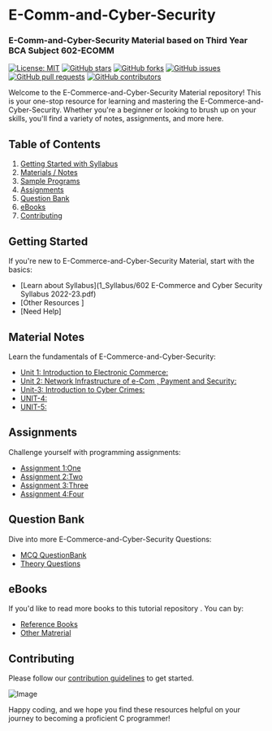 # E-Comm-and-Cyber-Security
### E-Comm-and-Cyber-Security Material based on Third Year BCA Subject 602-ECOMM

[![License: MIT](https://img.shields.io/badge/License-MIT-blue.svg)](LICENSE)
[![GitHub stars](https://img.shields.io/github/stars/sbccas/E-Commerce-and-Cyber-Security.svg)](https://github.com/sbccas/E-Commerce-and-Cyber-Security/stargazers)
[![GitHub forks](https://img.shields.io/github/forks/sbccas/E-Commerce-and-Cyber-Security.svg)](https://github.com/sbccas/E-Commerce-and-Cyber-Security/network)
[![GitHub issues](https://img.shields.io/github/issues/sbccas/E-Commerce-and-Cyber-Security.svg)](https://github.com/sbccas/E-Commerce-and-Cyber-Security/issues)
[![GitHub pull requests](https://img.shields.io/github/issues-pr/sbccas/E-Commerce-and-Cyber-Security.svg)](https://github.com/sbccas/E-Commerce-and-Cyber-Security/pulls)
[![GitHub contributors](https://img.shields.io/github/contributors/sbccas/E-Commerce-and-Cyber-Security.svg)](https://github.com/sbccas/E-Commerce-and-Cyber-Security/graphs/contributors)

Welcome to the E-Commerce-and-Cyber-Security Material repository! This is your one-stop resource for learning and mastering the E-Commerce-and-Cyber-Security. Whether you're a beginner or looking to brush up on your skills, you'll find a variety of notes, assignments, and more here.

## Table of Contents

1. [Getting Started with Syllabus](#getting-started)
2. [Materials / Notes](#material-notes)
3. [Sample Programs](#sample-programs)
4. [Assignments](#assignments)
5. [Question Bank](#question-bank)
6. [eBooks](#ebooks)
7. [Contributing](#contributing)

## Getting Started

If you're new to E-Commerce-and-Cyber-Security Material, start with the basics:

- [Learn about Syllabus](1_Syllabus/602 E-Commerce and Cyber Security Syllabus 2022-23.pdf)
- [Other Resources ]
- [Need Help]

## Material Notes

Learn the fundamentals of E-Commerce-and-Cyber-Security:

- [Unit 1: Introduction to Electronic Commerce:](2_Notes/.pdf)
- [Unit 2: Network Infrastructure of e-Com , Payment and Security:](2_Notes/.pdf)
- [Unit-3: Introduction to Cyber Crimes:](2_Notes/.pdf)
- [UNIT-4: ](2_Notes/.pdf)
- [UNIT-5: ](2_Notes/.pdf)


## Assignments

Challenge yourself with programming assignments:

- [Assignment 1:One](4_Assignments/Assignment_Sheet.pdf)
- [Assignment 2:Two](4_Assignments/Assignment_Sheet.pdf)
- [Assignment 3:Three](4_Assignments/Assignment_Sheet.pdf)
- [Assignment 4:Four](4_Assignments/Assignment_Sheet.pdf)

## Question Bank

Dive into more E-Commerce-and-Cyber-Security Questions:

- [MCQ QuestionBank](5_QuestionBank/All_Units_MCQs.pdf)
- [Theory Questions](5_QuestionBank/All_Units_MCQs.pdf)

## eBooks

If you'd like to read more books to this tutorial repository . You can by:

- [Reference Books](6_eBooks/)
- [Other Matrerial](6_eBooks/)

## Contributing
Please follow our [contribution guidelines](README.md) to get started.

<img src="https://github.com/sbccas/c-programming-tutorials/blob/main/resources/Banner.png" alt="Image" width="Auto" height="Auto">

Happy coding, and we hope you find these resources helpful on your journey to becoming a proficient C programmer!
